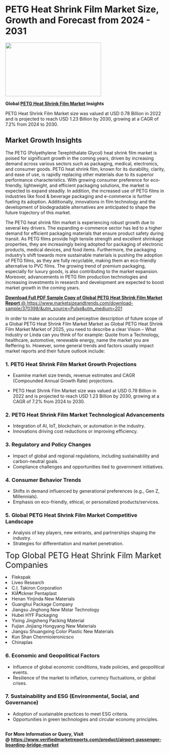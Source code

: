 <H1>PETG Heat Shrink Film Market Size, Growth and Forecast from 2024 - 2031</H1><img class="aligncenter size-medium wp-image-584254" src="https://thirdeyenews.in/wp-content/uploads/2024/09/Global-Market-Research-300x168.jpeg" alt="" width="300" height="168" /><p><strong>Global&nbsp;<a href="https://www.marketsizeandtrends.com/download-sample/370398/&amp;utm_source=Pulse&amp;utm_medium=201">PETG Heat Shrink Film Market</a> Insights</strong></p><p>PETG Heat Shrink Film Market size was valued at USD 0.78 Billion in 2022 and is projected to reach USD 1.23 Billion by 2030, growing at a CAGR of 7.2% from 2024 to 2030.</p><p><h2>Market Growth Insights</h2> <p>The PETG (Polyethylene Terephthalate Glycol) heat shrink film market is poised for significant growth in the coming years, driven by increasing demand across various sectors such as packaging, medical, electronics, and consumer goods. PETG heat shrink film, known for its durability, clarity, and ease of use, is rapidly replacing other materials due to its superior performance characteristics. With growing consumer preference for eco-friendly, lightweight, and efficient packaging solutions, the market is expected to expand steadily. In addition, the increased use of PETG films in industries like food & beverage packaging and e-commerce is further fueling its adoption. Additionally, innovations in film technology and the development of biodegradable alternatives are anticipated to shape the future trajectory of this market.</p> <p><a href="#"></a></p> <p>The PETG heat shrink film market is experiencing robust growth due to several key drivers. The expanding e-commerce sector has led to a higher demand for efficient packaging materials that ensure product safety during transit. As PETG films provide high tensile strength and excellent shrinkage properties, they are increasingly being adopted for packaging of electronic products, medical devices, and food items. Furthermore, the packaging industry’s shift towards more sustainable materials is pushing the adoption of PETG films, as they are fully recyclable, making them an eco-friendly alternative to PVC films. The growing trend of premium packaging, especially for luxury goods, is also contributing to the market expansion. Moreover, advancements in PETG film production technologies and increasing investments in research and development are expected to boost market growth in the coming years.</p> <p><a href="#"></p><p><span class=""><strong>Download Full PDF Sample Copy of Global PETG Heat Shrink Film Market Report</strong> @ <a href="https://www.marketsizeandtrends.com/download-sample/370398/&amp;utm_source=Pulse&amp;utm_medium=201" target="_blank">https://www.marketsizeandtrends.com/download-sample/370398/&amp;utm_source=Pulse&amp;utm_medium=201</a></span></p><p>In order to make an accurate and perceptive description of future scope of a Global&nbsp;PETG Heat Shrink Film Market Market as Global&nbsp;PETG Heat Shrink Film Market Market of 2025, you need to describe a clear Vision &ndash; What Industry or Linda can you think of for example: Quote from a Technology, healthcare, automotive, renewable energy, name the market you are Reffering to. However, some general trends and factors usually impact market reports and their future outlook include:</p><h3>1.&nbsp;<strong>PETG Heat Shrink Film Market Growth Projections</strong></h3><ul><li>Examine market size trends, revenue estimates and CAGR (Compounded Annual Growth Rate) projections.</li><li><p>PETG Heat Shrink Film Market size was valued at USD 0.78 Billion in 2022 and is projected to reach USD 1.23 Billion by 2030, growing at a CAGR of 7.2% from 2024 to 2030.</p></li></ul><h3>2.&nbsp;<strong>PETG Heat Shrink Film Market Technological Advancements</strong></h3><ul><li>Integration of AI, IoT, blockchain, or automation in the industry.</li><li>Innovations driving cost reductions or improving efficiency.</li></ul><h3>3.&nbsp;<strong>Regulatory and Policy Changes</strong></h3><ul><li>Impact of global and regional regulations, including sustainability and carbon-neutral goals.</li><li>Compliance challenges and opportunities tied to government initiatives.</li></ul><h3>4.&nbsp;<strong>Consumer Behavior Trends</strong></h3><ul><li>Shifts in demand influenced by generational preferences (e.g., Gen Z, Millennials).</li><li>Emphasis on eco-friendly, ethical, or personalized products/services.</li></ul><h3>5.&nbsp;<strong>Global PETG Heat Shrink Film Market Competitive Landscape</strong></h3><ul><li>Analysis of key players, new entrants, and partnerships shaping the industry.</li><li>Strategies for differentiation and market penetration.</li></ul><p data-pm-slice="1 1 []"><span style="color: inherit; font-family: inherit; font-size: 25px;">Top Global PETG Heat Shrink Film Market Companies</span></p><div class="" data-test-id=""><p><li>Flekspak</li><li> Liveo Research</li><li> C.I. Takiron Corporation</li><li> KlÃ¶ckner Pentaplast</li><li> Henan Yinjinda New Materials</li><li> Guanghui Package Company</li><li> Jiangsu Jinghong New Mstar Technology</li><li> Hubei HYF Packaging</li><li> Yixing Jingsheng Packing Material</li><li> Fujian Jinjiang Hongyang New Materials</li><li> Jiangsu Shuangxing Color Plastic New Materials</li><li> Kun Shan Chenmioieronicsco</li><li> Chinaplas</li></p></div><h3>6.&nbsp;<strong>Economic and Geopolitical Factors</strong></h3><ul><li>Influence of global economic conditions, trade policies, and geopolitical events.</li><li>Resilience of the market to inflation, currency fluctuations, or global crises.</li></ul><h3>7.&nbsp;<strong>Sustainability and ESG (Environmental, Social, and Governance)</strong></h3><ul><li>Adoption of sustainable practices to meet ESG criteria.</li><li>Opportunities in green technologies and circular economy principles.</li></ul><h2><strong style="font-size: 14px;">For More Information or Query, Visit @&nbsp;</strong><a style="background-color: #ffffff; font-size: 14px;" href="https://www.marketsizeandtrends.com/report/petg-heat-shrink-film-market/" target="_blank">https://www.verifiedmarketreports.com/product/airport-passenger-boarding-bridge-market</a></h2>
